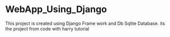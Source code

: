 # WebApp_Using_Django
This project is created using Django Frame work and Db Sqlite Database. its the project from code with harry tutorial
